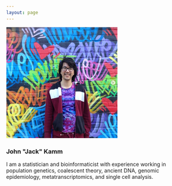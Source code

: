 ```yaml
---
layout: page
---
```


<img src="/assets/mural.png" width="300" />

### John "Jack" Kamm

I am a statistician and bioinformaticist with experience working in
population genetics, coalescent theory, ancient DNA, genomic
epidemiology, metatranscriptomics, and single cell analysis.

